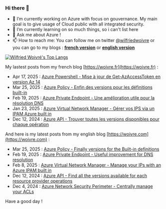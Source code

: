 ### Hi there 👋

- 🔭 I’m currently working on Azure with focus on gouvernance. My main goal is to give usage of Cloud public with all integrated security.
- 🌱 I’m currently learning on so much things, so i can't list here
- 💬 Ask me about Azure !
- 📫 How to reach me: You can follow me on twitter [@wilfriedwoivre](https://twitter.com/wilfriedwoivre) or you can go to my blogs : **[french version](https://woivre.fr)** or **[english version](https://woivre.com)**

<!-- [![Wilfried Woivré's GitHub stats](https://github-readme-stats.vercel.app/api?username=wilfriedwoivre&count_private=true&theme=tokyonight&show_icons=true)](#) -->

[![Wilfried Woivré's Top Langs](https://github-readme-stats.vercel.app/api/top-langs/?username=wilfriedwoivre&&layout=compact&theme=tokyonight)](#)

My lastest posts from my french blog [https://woivre.fr](https://woivre.fr) :

<!-- FRENCH-BLOG-POST-LIST:START -->
 - Apr 17, 2025 : [Azure Powershell - Mise à jour de Get-AzAccessToken en version Az 14](https://woivre.fr/blog/2025/04/azure-powershell-mise-a-jour-de-getazaccesstoken-en-version-az-14)
 - Mar 25, 2025 : [Azure Policy - Enfin des versions pour les définitions built-in](https://woivre.fr/blog/2025/03/azure-policy-enfin-des-versions-pour-les-definitions-builtin)
 - Feb 19, 2025 : [Azure Private Endpoint - Une amélioration utile pour la résolution DNS](https://woivre.fr/blog/2025/02/azure-private-endpoint-une-amelioration-utile-pour-la-resolution-dns)
 - Jan 23, 2025 : [Azure Virtual Network Manager - Gérer vos IPS via un IPAM Azure built in](https://woivre.fr/blog/2025/01/azure-virtual-network-manager-gerer-vos-ips-via-un-ipam-azure-built-in)
 - Dec 12, 2024 : [Azure API - Trouver toutes les versions disponibles pour chaque opération](https://woivre.fr/blog/2024/12/azure-api-trouver-toutes-les-versions-disponibles-pour-chaque-operation)<!-- FRENCH-BLOG-POST-LIST:END -->

And here is my latest posts from my english blog [https://woivre.com](https://woivre.com) :

<!-- ENGLISH-BLOG-POST-LIST:START -->
 - Mar 25, 2025 : [Azure Policy - Finally versions for the Built-in definitions](https://woivre.com/blog/2025/03/azure-policy-finally-versions-for-the-built-in-definitions)
 - Feb 19, 2025 : [Azure Private Endpoint - Useful improvement for DNS resolution](https://woivre.com/blog/2025/02/azure-private-endpoint-useful-improvement-for-dns-resolution)
 - Feb 8, 2025 : [Azure Virtual Network Manager - Manage your IPs with an Azure IPAM built in](https://woivre.com/blog/2025/02/azure-virtual-network-manager-manage-your-ips-with-an-azure-ipam-built-in)
 - Dec 12, 2024 : [Azure API - Find all the versions available for each resource provider operations](https://woivre.com/blog/2024/12/azure-api-find-all-the-versions-available-for-each-resource-provider-operations)
 - Dec 4, 2024 : [Azure Network Security Perimeter - Centrally manage your ACLs](https://woivre.com/blog/2024/12/azure-network-security-perimeter-centrally-manage-your-acls)<!-- ENGLISH-BLOG-POST-LIST:END -->

Have a good day !
